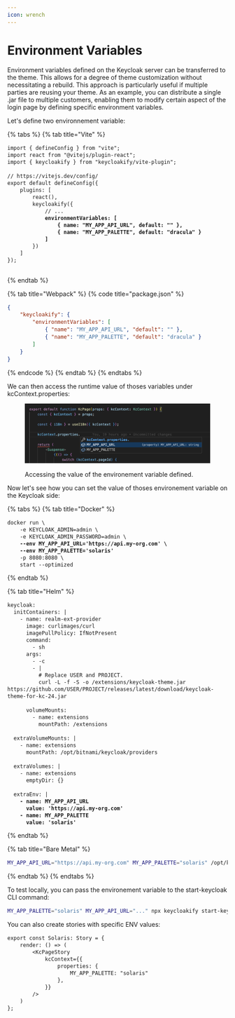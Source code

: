 ```yaml
---
icon: wrench
---
```


# Environment Variables

Environment variables defined on the Keycloak server can be transferred to the theme. This allows for a degree of theme customization without necessitating a rebuild. This approach is particularly useful if multiple parties are reusing your theme. As an example, you can distribute a single .jar file to multiple customers, enabling them to modify certain aspect of the login page by defining specific environment variables.

Let's define two environnement variable: &#x20;

{% tabs %}
{% tab title="Vite" %}
<pre class="language-typescript" data-title="vite.config.ts"><code class="lang-typescript">import { defineConfig } from "vite";
import react from "@vitejs/plugin-react";
import { keycloakify } from "keycloakify/vite-plugin";

// https://vitejs.dev/config/
export default defineConfig({
    plugins: [
        react(),
        keycloakify({
            // ...
<strong>            environmentVariables: [
</strong><strong>                { name: "MY_APP_API_URL", default: "" },
</strong><strong>                { name: "MY_APP_PALETTE", default: "dracula" }
</strong><strong>            ]
</strong>        })
    ]
});

</code></pre>
{% endtab %}

{% tab title="Webpack" %}
{% code title="package.json" %}
```json
{
    "keycloakify": {
        "environmentVariables": [
            { "name": "MY_APP_API_URL", "default": "" },
            { "name": "MY_APP_PALETTE", "default": "dracula" }
        ]
    }
}
```
{% endcode %}
{% endtab %}
{% endtabs %}

We can then access the runtime value of thoses variables under kcContext.properties:

<figure><img src="../.gitbook/assets/image (163).png" alt=""><figcaption><p>Accessing the value of the environement variable defined.</p></figcaption></figure>

Now let's see how you can set the value of thoses environement variable on the Keycloak side:

{% tabs %}
{% tab title="Docker" %}
<pre class="language-bash"><code class="lang-bash">docker run \
    -e KEYCLOAK_ADMIN=admin \
    -e KEYCLOAK_ADMIN_PASSWORD=admin \
<strong>    --env MY_APP_API_URL='https://api.my-org.com' \
</strong><strong>    --env MY_APP_PALETTE='solaris'
</strong>    -p 8080:8080 \
    start --optimized
</code></pre>
{% endtab %}

{% tab title="Helm" %}
<pre class="language-bash" data-title="values.json"><code class="lang-bash">keycloak:
  initContainers: |
    - name: realm-ext-provider
      image: curlimages/curl
      imagePullPolicy: IfNotPresent
      command:
        - sh
      args:
        - -c
        - |
          # Replace USER and PROJECT.    
          curl -L -f -S -o /extensions/keycloak-theme.jar https://github.com/USER/PROJECT/releases/latest/download/keycloak-theme-for-kc-24.jar

      volumeMounts:
        - name: extensions
          mountPath: /extensions

  extraVolumeMounts: |
    - name: extensions
      mountPath: /opt/bitnami/keycloak/providers

  extraVolumes: |
    - name: extensions
      emptyDir: {}
      
  extraEnv: |
<strong>    - name: MY_APP_API_URL
</strong><strong>      value: 'https://api.my-org.com'
</strong><strong>    - name: MY_APP_PALETTE
</strong><strong>      value: 'solaris'
</strong></code></pre>
{% endtab %}

{% tab title="Bare Metal" %}
```bash
MY_APP_API_URL="https://api.my-org.com" MY_APP_PALETTE="solaris" /opt/keycloak/bin/kc.sh start
```
{% endtab %}
{% endtabs %}

To test locally, you can pass the environement variable to the start-keycloak CLI command:

```bash
MY_APP_PALETTE="solaris" MY_APP_API_URL="..." npx keycloakify start-keycloak
```

You can also create stories with specific ENV values:

```tsx
export const Solaris: Story = {
    render: () => (
        <KcPageStory
            kcContext={{
                properties: {
                    MY_APP_PALETTE: "solaris"
                },
            }}
        />
    )
};
```
